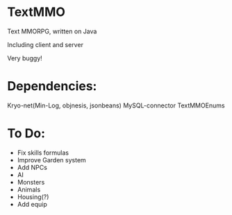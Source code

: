 TextMMO
=======

Text MMORPG, written on Java

Including client and server

Very buggy!

Dependencies:
=======
Kryo-net(Min-Log, objnesis, jsonbeans)
MySQL-connector
TextMMOEnums

To Do:
=======
- Fix skills formulas
- Improve Garden system
- Add NPCs
- AI
- Monsters
- Animals
- Housing(?)
- Add equip
